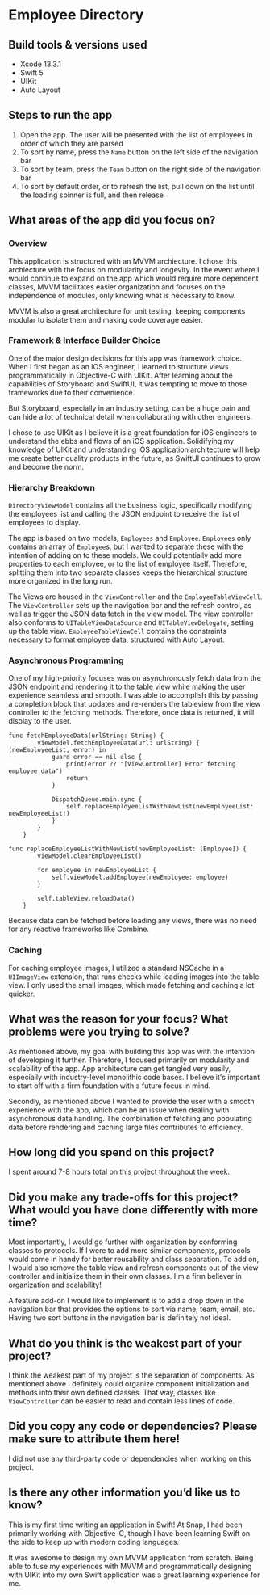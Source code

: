 # Employee Directory

## Build tools & versions used

- Xcode 13.3.1
- Swift 5
- UIKit
- Auto Layout

## Steps to run the app

1. Open the app. The user will be presented with the list of employees in order of which they are parsed
2. To sort by name, press the `Name` button on the left side of the navigation bar
3. To sort by team, press the `Team` button on the right side of the navigation bar
4. To sort by default order, or to refresh the list, pull down on the list until the loading spinner is full, and then release

## What areas of the app did you focus on?

### Overview

This application is structured with an MVVM archiecture. I chose this archiecture with the focus on modularity and longevity. In the event where I would continue to expand on the app which would require more dependent classes, MVVM facilitates easier organization and focuses on the independence of modules, only knowing what is necessary to know.

MVVM is also a great architecture for unit testing, keeping components modular to isolate them and making code coverage easier.

### Framework & Interface Builder Choice

One of the major design decisions for this app was framework choice. When I first began as an iOS engineer, I learned to structure views programmatically in Objective-C with UIKit. After learning about the capabilities of Storyboard and SwiftUI, it was tempting to move to those frameworks due to their convenience.

But Storyboard, especially in an industry setting, can be a huge pain and can hide a lot of technical detail when collaborating with other engineers.

I chose to use UIKit as I believe it is a great foundation for iOS engineers to understand the ebbs and flows of an iOS application. Solidifying my knowledge of UIKit and understanding iOS application architecture will help me create better quality products in the future, as SwiftUI continues to grow and become the norm.

### Hierarchy Breakdown

`DirectoryViewModel` contains all the business logic, specifically modifying the employees list and calling the JSON endpoint to receive the list of employees to display.

The app is based on two models, `Employees` and `Employee`. `Employees` only contains an array of `Employee`s, but I wanted to separate these with the intention of adding on to these models. We could potentially add more properties to each employee, or to the list of employee itself. Therefore, splitting them into two separate classes keeps the hierarchical structure more organized in the long run.

The Views are housed in the `ViewController` and the `EmployeeTableViewCell`. The `ViewController` sets up the navigation bar and the refresh control, as well as trigger the JSON data fetch in the view model. The view controller also conforms to `UITableViewDataSource` and `UITableViewDelegate`, setting up the table view. `EmployeeTableViewCell` contains the constraints necessary to format employee data, structured with Auto Layout.

### Asynchronous Programming

One of my high-priority focuses was on asynchronously fetch data from the JSON endpoint and rendering it to the table view while making the user experience seamless and smooth. I was able to accomplish this by passing a completion block that updates and re-renders the tableview from the view controller to the fetching methods. Therefore, once data is returned, it will display to the user.

```
func fetchEmployeeData(urlString: String) {
        viewModel.fetchEmployeeData(url: urlString) { (newEmployeeList, error) in
            guard error == nil else {
                print(error ?? "[ViewController] Error fetching employee data")
                return
            }

            DispatchQueue.main.sync {
                self.replaceEmployeeListWithNewList(newEmployeeList: newEmployeeList!)
            }
        }
    }

func replaceEmployeeListWithNewList(newEmployeeList: [Employee]) {
        viewModel.clearEmployeeList()

        for employee in newEmployeeList {
            self.viewModel.addEmployee(newEmployee: employee)
        }

        self.tableView.reloadData()
    }
```

Because data can be fetched before loading any views, there was no need for any reactive frameworks like Combine.

### Caching

For caching employee images, I utilized a standard NSCache in a `UIImageView` extension, that runs checks while loading images into the table view. I only used the small images, which made fetching and caching a lot quicker.

## What was the reason for your focus? What problems were you trying to solve?

As mentioned above, my goal with building this app was with the intention of developing it further. Therefore, I focused primarily on modularity and scalability of the app. App architecture can get tangled very easily, especially with industry-level monolithic code bases. I believe it's important to start off with a firm foundation with a future focus in mind.

Secondly, as mentioned above I wanted to provide the user with a smooth experience with the app, which can be an issue when dealing with asynchronous data handling. The combination of fetching and populating data before rendering and caching large files contributes to efficiency.

## How long did you spend on this project?

I spent around 7-8 hours total on this project throughout the week.

## Did you make any trade-offs for this project? What would you have done differently with more time?

Most importantly, I would go further with organization by conforming classes to protocols. If I were to add more similar components, protocols would come in handy for better reusability and class separation. To add on, I would also remove the table view and refresh components out of the view controller and initialize them in their own classes. I'm a firm believer in organization and scalability!

A feature add-on I would like to implement is to add a drop down in the navigation bar that provides the options to sort via name, team, email, etc. Having two sort buttons in the navigation bar is definitely not ideal.

## What do you think is the weakest part of your project?

I think the weakest part of my project is the separation of components. As mentioned above I definitely could organize component initialization and methods into their own defined classes. That way, classes like `ViewController` can be easier to read and contain less lines of code.

## Did you copy any code or dependencies? Please make sure to attribute them here!

I did not use any third-party code or dependencies when working on this project.

## Is there any other information you’d like us to know?

This is my first time writing an application in Swift! At Snap, I had been primarily working with Objective-C, though I have been learning Swift on the side to keep up with modern coding languages.

It was awesome to design my own MVVM application from scratch. Being able to fuse my experiences with MVVM and programmatically designing with UIKit into my own Swift application was a great learning experience for me.
